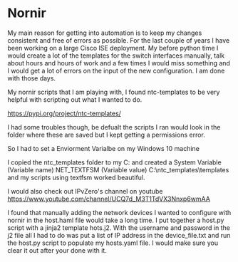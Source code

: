 # Nornir

My main reason for getting into automation is to keep my changes consistent and free of errors as possible.  For the last couple of years I have been working on a large Cisco ISE deployment.  My before python time I would create a lot of the templates for the switch interfaces manually, talk about hours and hours of work and a few times I would miss something and I would get a lot of errors on the input of the new configuration.  I am done with those days.

My nornir scripts that I am playing with, I found ntc-templates to be very helpful with scripting out what I wanted to do.

https://pypi.org/project/ntc-templates/



I had some troubles though, be defualt the scripts I ran would look in the folder where these are saved but I kept getting a permissions error.

So I had to set a Enviorment Varialbe on my Windows 10 machine

I copied the ntc_templates folder to my C: and created a System Variable  (Variable name) NET_TEXTFSM (Variable value) C:\ntc_templates\templates and my scripts 
using textfsm worked beautiful.

I would also check out IPvZero's channel on youtube https://www.youtube.com/channel/UCQ7d_M3T1TdVX3Nnxp6wmAA 


I found that manually adding the network devices I wanted to configure with nornir in the host.haml file would take a long time.  I put together a host.py script with a jinja2 template hots.j2.  With the username and password in the j2 file all I had to do was put a list of IP address in the device_file.txt and run the host.py script to populate my hosts.yaml file.  I would make sure you clear it out after your done with it.
